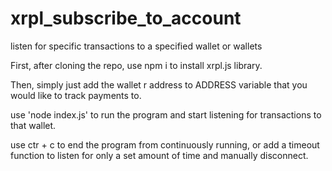# xrpl_subscribe_to_account
listen for specific transactions to a specified wallet or wallets

First, after cloning the repo, use npm i to install xrpl.js library.

Then, simply just add the wallet r address to ADDRESS variable that you would like to track payments to.

use 'node index.js' to run the program and start listening for transactions to that wallet.

use ctr + c to end the program from continuously running, or add a timeout function to listen for only a set amount of time and manually disconnect.

